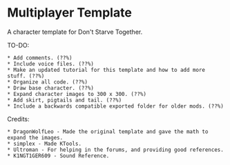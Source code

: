 # Multiplayer Template
A character template for Don't Starve Together.

TO-DO:

	* Add comments. (??%)
	* Include voice files. (??%)
	* Make an updated tutorial for this template and how to add more stuff. (??%)
	* Organize all code. (??%)
	* Draw base character. (??%)
	* Expand character images to 300 x 300. (??%)
	* Add skirt, pigtails and tail. (??%)
	* Include a backwards compatible exported folder for older mods. (??%)

Credits:

	* DragonWolfLeo - Made the original template and gave the math to expand the images.
	* simplex - Made KTools.
	* Ultroman - For helping in the forums, and providing good references.
	* K1NGT1GER609 - Sound Reference.

